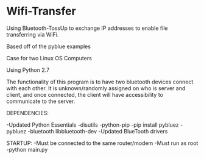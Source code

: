 # Wifi-Transfer
Using Bluetooth-TossUp to exchange IP addresses to enable file transferring via WiFi.

Based off of the pyblue examples

Case for two Linux OS Computers

Using Python 2.7

The functionality of this program is to have two bluetooth devices connect with each other. It is unknown/randomly assigned on who is server and client, and once connected, the client will have accessibility to communicate to the server.


DEPENDENCIES:

-Updated Python Essentials
-disutils
-python-pip
-pip install pybluez
-pybluez
-bluetooth libbluetooth-dev
-Updated BlueTooth drivers

STARTUP:
-Must be connected to the same router/modem 
-Must run as root
-python main.py
